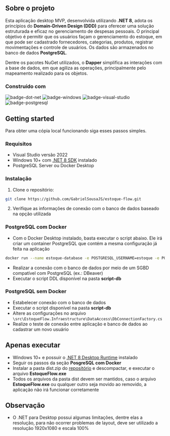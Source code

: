 ## Sobre o projeto

Esta aplicação desktop MVP, desenvolvida utilizando **.NET 8**, adota os princípios do **Domain-Driven Design (DDD)** para oferecer uma solução estruturada e eficaz no gerenciamento de despesas pessoais. O principal objetivo é permitir que os usuários façam o gerenciamento do estoque, em que pode ser cadastrado fornecedores, categorias, produtos, registrar movimentações e controle de usuários. Os dados são armazenados no banco de dados **PostgreSQL**.

Dentre os pacotes NuGet utilizados, o **Dapper** simplifica as interações com a base de dados, em que agiliza as operações, principalmente pelo mapeamento realizado para os objetos.

### Construído com

![badge-dot-net]
![badge-windows]
![badge-visual-studio]
![badge-postgresql]

## Getting started

Para obter uma cópia local funcionando siga esses passos simples.

### Requisitos

* Visual Studio versão 2022
* Windows 10+ com [.NET 8 SDK][dot-net-sdk] instalado
* PostgreSQL Server ou Docker Desktop

### Instalação

1. Clone o repositório:

```sh
git clone https://github.com/GabrielSousaJS/estoque-flow.git
```

2. Verifique as informações de conexão com o banco de dados baseado na opção utilizada

### PostgreSQL com Docker

* Com o Docker Desktop instalado, basta executar o script abaixo. Ele irá criar um container PostgreSQL que contém a mesma configuração já feita na aplicação
```sh
docker run --name estoque-database -e POSTGRESQL_USERNAME=estoque -e POSTGRESQL_PASSWORD=estoque.123 -e POSTGRESQL_DATABASE=estoque -p 5432:5432 bitnami/postgresql
```
* Realizar a conexão com o banco de dados por meio de um SGBD compatível com PostgreSQL (ex.: DBeaver)
* Executar o script DDL disponível na pasta **script-db**

### PostgreSQL sem Docker

* Estabelecer conexão com o banco de dados
* Executar o script disponível na pasta **script-db**
* Altere as configurações no arquivo `\src\EstoqueFlow.Infraestructure\DataAccess\DbConnectionFactory.cs`
* Realize o teste de conexão entre aplicação e banco de dados ao cadastrar um novo usuário

## Apenas executar

* Windows 10+ e possuir o [.NET 8 Desktop Runtime][dot-net-runtime] instalado
* Seguir os passos da seção **PosgreSQL com Docker**
* Instalar a pasta dist.zip do [repositório][estoque-flow] e descompactar, e executar o arquivo **EstoqueFlow.exe**
* Todos os arquivos da pasta dist devem ser mantidos, caso o arquivo **EstoqueFlow.exe** ou qualquer outro seja movido ao removido, a aplicação não irá funcionar corretamente

## Observação

* O .NET para Desktop possui algumas limitações, dentre elas a resolução, para não ocorrer problemas de layout, deve ser utilizado a resolução 1920x1080 e escala 100%
<!-- Links -->
[dot-net-sdk]: https://dotnet.microsoft.com/pt-br/download
[dot-net-runtime]: https://dotnet.microsoft.com/pt-br/download/dotnet/thank-you/runtime-desktop-8.0.16-windows-x64-installer?cid=getdotnetcore
[estoque-flow]: https://github.com/GabrielSousaJS/estoque-flow-apenas-execucao

<!-- Badges -->
[badge-dot-net]: https://img.shields.io/badge/.NET-512BD4?logo=dotnet&logoColor=fff&style=for-the-badge
[badge-windows]: https://img.shields.io/badge/Windows-0078D4?logo=windows&logoColor=fff&style=for-the-badge
[badge-visual-studio]: https://img.shields.io/badge/Visual%20Studio-5C2D91?logo=visualstudio&logoColor=fff&style=for-the-badge
[badge-postgresql]: https://img.shields.io/badge/postgresql-4169e1?style=for-the-badge&logo=postgresql&logoColor=white
